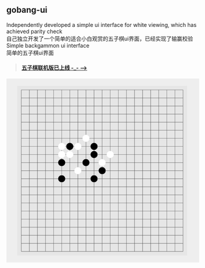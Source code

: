 ## gobang-ui

Independently developed a simple ui interface for white viewing, which has achieved parity check <br/> 自己独立开发了一个简单的适合小白观赏的五子棋ui界面，已经实现了输赢校验 <br>
Simple backgammon ui interface <br/> 简单的五子棋ui界面		

> #### [五子棋联机版已上线 -_- ——>](https://github.com/dagger9527/gobang-online)
![image](c.png)
